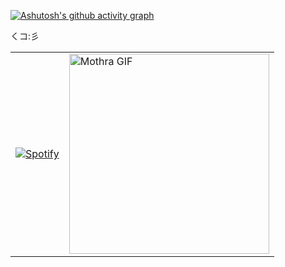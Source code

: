 [![Ashutosh's github activity graph](https://github-readme-activity-graph.vercel.app/graph?username=atticus-carter&bg_color=ffffff&color=000000&line=e000d1&point=399711&area=true&hide_border=true)](https://github.com/ashutosh00710/github-readme-activity-graph)

くコ:彡


<table>
  <tr>
    <td>
      <a href="https://spotify-github-profile.kittinanx.com/api/view?uid=qhnv0arqiee2mmzf9vwph9z79&redirect=true">
        <img src="https://spotify-github-profile.kittinanx.com/api/view?uid=qhnv0arqiee2mmzf9vwph9z79&cover_image=true&theme=default&show_offline=true&background_color=ffffff&interchange=true&bar_color=53b14f&bar_color_cover=true" alt="Spotify">
      </a>
    </td>
    <td>
      <img src="https://github.com/atticus-carter/atticus-carter/raw/main/mothra.gif" width="320" height="320" alt="Mothra GIF">
    </td>
  </tr>
</table>
